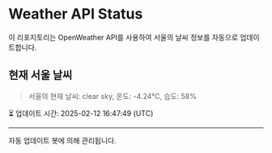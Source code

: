 
# Weather API Status

이 리포지토리는 OpenWeather API를 사용하여 서울의 날씨 정보를 자동으로 업데이트합니다.

## 현재 서울 날씨
> 서울의 현재 날씨: clear sky, 온도: -4.24°C, 습도: 58%

⏳ 업데이트 시간: 2025-02-12 16:47:49 (UTC)

---
자동 업데이트 봇에 의해 관리됩니다.
